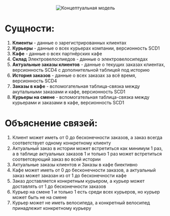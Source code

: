 <p align="center">
    <img src="[URL_изображения](https://github.com/fl4cko11/Data_Bases_MIPT/blob/main/Delivery_DB_Project/Conceptual_model/Conceptual_Model.png)" alt="Концептуальная модель" />
</p>

# Cущности:
1) **Клиенты** - данные о зарегистрированных клиентах
2) **Курьеры** - данные о всех курьерах компании, версионность SCD1
3) **Кафе** - данные о всех партнёрских кафе
4) **Склад** Электровелоспиедов - данные о электровелосипедах
5) **Актуальные заказы клиентов** - данные о текущих заказах клиентах, версионность SCD4 с дополнительной таблицей под историю
6) **История заказов** - данные о всех заказах за всё время, версионность SCD4
7) **Заказы в кафе** - вспомогательная таблица-связка между акутальными заказами и кафе, версионность SCD1
8) **Курьеры на смене** - вспомогательная таблица-связка между курьерами и заказами в кафе, версионность SCD1

# Объяснение связей:
1) Клиент может иметь от 0 до бесконечности заказов, а заказ всегда соответствует одному конкретному клиенту
2) Актуальный заказ в истории может встретиться как минимум 1 раз, а в таблице актуальных заказов 1 и только 1 раз может встретиться соответсвующий заказ во всей истории
3) Актуальные заказы клиентов и Заказы в кафе биективно
4) Кафе может иметь от 0 до бесконечности заказов, а актуальный заказ может заказан из от 1 до бесконечности кафе
5) Заказ доставляется конкретным курьером, а курьер может доставлять от 1 до бесконечности заказов
6) Курьер на смене 1 и только 1 есть среди всех курьеров, но курьер может быть не на смене
7) Курьер может не иметь велосипеда, а конкретный велосипед принадлежит конкретному курьеру
